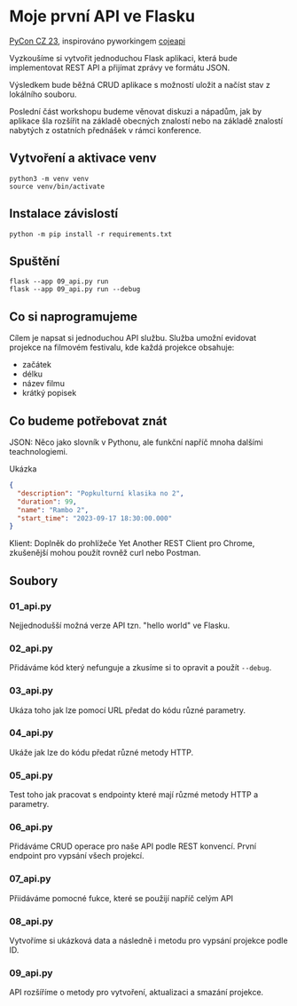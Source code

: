 # Moje první API ve Flasku

[PyCon CZ 23](https://cz.pycon.org/2023/program/workshops/20/), inspirováno pyworkingem [cojeapi](https://cojeapi.cz/)

Vyzkoušíme si vytvořit jednoduchou Flask aplikaci, která bude implementovat REST API a přijímat zprávy ve formátu JSON.

Výsledkem bude běžná CRUD aplikace s možností uložit a načíst stav z lokálního souboru.

Poslední část workshopu budeme věnovat diskuzi a nápadům, jak by aplikace šla rozšířit na základě obecných znalostí nebo na základě znalostí nabytých z ostatních přednášek v rámci konference.

## Vytvoření a aktivace venv

```
python3 -m venv venv
source venv/bin/activate
```

## Instalace závislostí

```
python -m pip install -r requirements.txt
```

## Spuštění
```
flask --app 09_api.py run
flask --app 09_api.py run --debug
```
## Co si naprogramujeme

Cílem je napsat si jednoduchou API službu. Služba umožní evidovat projekce na filmovém festivalu, kde každá projekce obsahuje:
- začátek
- délku
- název filmu
- krátký popisek

## Co budeme potřebovat znát

JSON: Něco jako slovník v Pythonu, ale funkční napříč mnoha dalšími teachnologiemi.

Ukázka
```json
{
  "description": "Popkulturní klasika no 2",
  "duration": 99,
  "name": "Rambo 2",
  "start_time": "2023-09-17 18:30:00.000"
}
```

Klient: Doplněk do prohlížeče Yet Another REST Client pro Chrome, zkušenější mohou použít rovněž curl nebo Postman.

## Soubory

### 01_api.py
Nejjednodušší možná verze API tzn. "hello world" ve Flasku.

### 02_api.py
Přidáváme kód který nefunguje a zkusíme si to opravit a použít `--debug`.

### 03_api.py
Ukáza toho jak lze pomocí URL předat do kódu různé parametry.

### 04_api.py
Ukáže jak lze do kódu předat různé metody HTTP.

### 05_api.py
Test toho jak pracovat s endpointy které mají růzmé metody HTTP a parametry.

### 06_api.py
Přidáváme CRUD operace pro naše API podle REST konvencí. První endpoint pro vypsání všech projekcí.

### 07_api.py
Přiidáváme pomocné fukce, které se použijí napříč celým API

### 08_api.py
Vytvoříme si ukázková data a následně i metodu pro vypsání projekce podle ID.

### 09_api.py
API rozšíříme o metody pro vytvoření, aktualizaci a smazání projekce.
